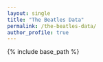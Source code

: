 ```yaml
---
layout: single
title: "The Beatles Data"
permalink: /the-beatles-data/
author_profile: true
---
```


{% include base_path %}


<div id="data-div">
</div>

<script>
		var element = document.getElementById("data-div");

		var albums = {% include /games/the-beatles/albums %};
		addCollection(albums, "Albums");
		
		//var songs = {% include /games/the-beatles/songs %};
		//addCollection(songs, "Songs");
		
		//var quotes = {% include /games/the-beatles/quotes %};
		//addCollection(quotes, "Quotes");
		
		function addCollection(collection, title) {
			element.innerHTML += "<h2>" + title + "</h2>;
			element.innerHTML += "<ul>";
			for (i = 0; i < albums.length; i++) { 
				element.innerHTML += "<li>" + albums[i].Name + "</li>";
			}
			element.innerHTML += "</ul>";
		}
</script>
